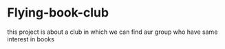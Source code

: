 # Flying-book-club
this project is about a club in which we can find aur group who have same interest in books
